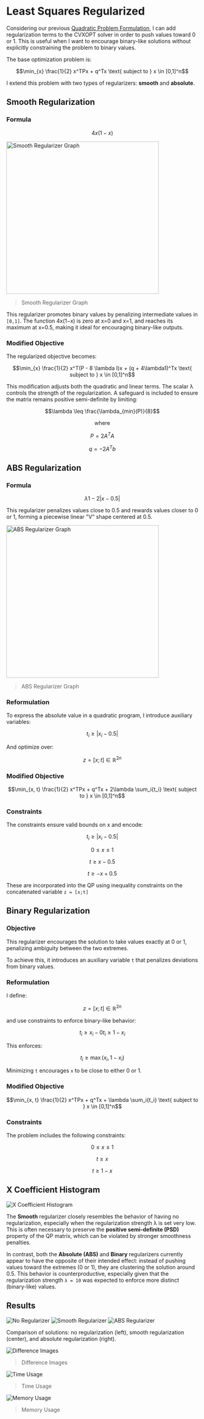 # Least Squares Regularized

Considering our previous [Quadratic Problem Formulation](./11_binary_projection_ls.md#quadratic-programming-formulation), I can add regularization terms to the CVXOPT solver in order to push values toward 0 or 1. This is useful when I want to encourage binary-like solutions without explicitly constraining the problem to binary values.

The base optimization problem is:

```math
\min_{x} \frac{1}{2} x^TPx + q^Tx \text{ subject to } x \in [0,1]^n
```

I extend this problem with two types of regularizers: **smooth** and **absolute**.

## Smooth Regularization

### Formula

```math
4x(1-x)
```

<img src="../../docs/assets/smooth_regularizer_graph.png" width=400 alt="Smooth Regularizer Graph">

> Smooth Regularizer Graph

This regularizer promotes binary values by penalizing intermediate values in `[0,1]`. The function 4x(1−x) is zero at x=0 and x=1, and reaches its maximum at x=0.5, making it ideal for encouraging binary-like outputs.

### Modified Objective

The regularized objective becomes:

```math
\min_{x} \frac{1}{2} x^T(P - 8 \lambda I)x + (q + 4\lambda1)^Tx \text{ subject to } x \in [0,1]^n
```

This modification adjusts both the quadratic and linear terms. The scalar λ controls the strength of the regularization. A safeguard is included to ensure the matrix remains positive semi-definite by limiting:

```math
\lambda \leq \frac{\lambda_{min}(P)}{8}
```

```math
\text{where}
```

```math
P = 2A^TA
```

```math
q = -2A^Tb
```

## ABS Regularization

### Formula

```math
\lambda 1 - 2 \left| x - 0.5 \right|
```

This regularizer penalizes values close to 0.5 and rewards values closer to 0 or 1, forming a piecewise linear "V" shape centered at 0.5.

<img src="../../docs/assets/abs_regularizer_graph.png" width=400 alt="ABS Regularizer Graph">

> ABS Regularizer Graph

### Reformulation

To express the absolute value in a quadratic program, I introduce auxiliary variables:

```math
t_i \geq \left| x_i - 0.5 \right|
```

And optimize over:

```math
z = \left[ x; t \right] \in \mathbb{R}^{2n}
```

### Modified Objective

```math
\min_{x, t} \frac{1}{2} x^TPx + q^Tx + 2\lambda \sum_i{t_i} \text{ subject to } x \in [0,1]^n
```

### Constraints

The constraints ensure valid bounds on x and encode:

```math
t_i \geq \left| x_i - 0.5 \right|
```

```math
0 \leq x \leq 1
```

```math
t \geq x - 0.5
```

```math
t \geq -x + 0.5
```

These are incorporated into the QP using inequality constraints on the concatenated variable `z = [x;t]`

## Binary Regularization

### Objective

This regularizer encourages the solution to take values exactly at 0 or 1, penalizing ambiguity between the two extremes.

To achieve this, it introduces an auxiliary variable `t` that penalizes deviations from binary values.

### Reformulation

I define:

```math
z = \left[ x; t \right] \in \mathbb{R}^{2n}
```

and use constraints to enforce binary-like behavior:

```math
t_i \geq x_i - 0t_i \geq 1-x_i
```

This enforces:

```math
t_i \geq \max{(x_i, 1-x_i)}
```

Minimizing `t` encourages `x` to be close to either 0 or 1.

### Modified Objective

```math
\min_{x, t} \frac{1}{2} x^TPx + q^Tx + \lambda \sum_i{t_i} \text{ subject to } x \in [0,1]^n
```

### Constraints

The problem includes the following constraints:

```math
0 \leq x \leq 1
```

```math
t \geq x
```

```math
t \geq 1 - x
```

## X Coefficient Histogram

![X Coefficient Histogram](../../outputs/experiments/regularized_x_binned.png)

The **Smooth** regularizer closely resembles the behavior of having no regularization, especially when the regularization strength λ is set very low. This is often necessary to preserve the **positive semi-definite (PSD)** property of the QP matrix, which can be violated by stronger smoothness penalties.

In contrast, both the **Absolute (ABS)** and **Binary** regularizers currently appear to have the opposite of their intended effect: instead of pushing values toward the extremes (0 or 1), they are clustering the solution around 0.5. This behavior is counterproductive, especially given that the regularization strength `λ = 10` was expected to enforce more distinct (binary-like) values.

## Results

![No Regularizer](../../benchmarks/img_outputs/least_squares_regularized/image_000.png)
![Smooth Regularizer](../../benchmarks/img_outputs/least_squares_regularized/image_001.png)
![ABS Regularizer](../../benchmarks/img_outputs/least_squares_regularized/image_002.png)

Comparison of solutions: no regularization (left), smooth regularization (center), and absolute regularization (right).

![Difference Images](../plots/least_squares_regularized/Difference%20Images.png)

> Difference Images

![Time Usage](../plots/least_squares_regularized/Time%20Usage.png)

> Time Usage

![Memory Usage](../plots/least_squares_regularized/Memory%20Usage.png)

> Memory Usage

